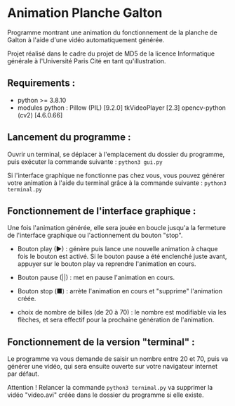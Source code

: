 # Animation Planche Galton

Programme montrant une animation du fonctionnement de la
planche de Galton à l'aide d'une vidéo automatiquement
générée.

Projet réalisé dans le cadre du projet de MD5 de la
licence Informatique générale à l'Université Paris Cité
en tant qu'illustration.

## Requirements :
- python >= 3.8.10
- modules python :
    Pillow (PIL) [9.2.0]
    tkVideoPlayer [2.3]
    opencv-python (cv2) [4.6.0.66]

## Lancement du programme :

Ouvrir un terminal, se déplacer à l'emplacement du
dossier du programme, puis exécuter la commande
suivante :   `python3 gui.py`

Si l'interface graphique ne fonctionne pas chez vous,
vous pouvez générer votre animation à l'aide du terminal
grâce à la commande suivante :    `python3 terminal.py`

## Fonctionnement de l'interface graphique :

Une fois l'animation générée, elle sera jouée en boucle
jusqu'a la fermeture de l'interface graphique ou 
l'actionnement du bouton "stop".

- Bouton play (▶) : 
    génère puis lance une nouvelle animation à chaque
    fois le bouton est activé. Si le bouton pause a été
    enclenché juste avant, appuyer sur le bouton play va
    reprendre l'animation en cours.

- Bouton pause (||) :
    met en pause l'animation en cours.

- Bouton stop (■) : 
    arrète l'animation en cours et "supprime" 
    l'animation créée. 

- choix de nombre de billes (de 20 à 70) : 
    le nombre est modifiable via les flèches, et sera 
    effectif pour la prochaine génération de
    l'animation.

## Fonctionnement de la version "terminal" :

Le programme va vous demande de saisir un nombre entre
20 et 70, puis va générer une vidéo, qui sera ensuite
ouverte sur votre navigateur internet par défaut.

Attention ! Relancer la commande `python3 ternimal.py`
va supprimer la vidéo "video.avi" créée dans le dossier
du programme si elle existe.
